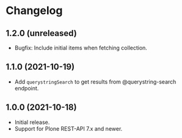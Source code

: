 # Changelog

## 1.2.0 (unreleased)

- Bugfix: Include initial items when fetching collection.

## 1.1.0 (2021-10-19)

- Add `querystringSearch` to get results from @querystring-search endpoint.

## 1.0.0 (2021-10-18)

- Initial release.
- Support for Plone REST-API 7.x and newer.

